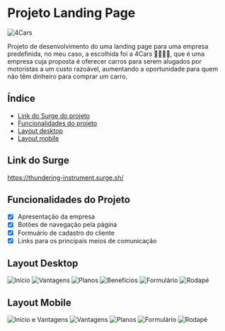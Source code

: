 # Projeto Landing Page
![4Cars](./Empresa-ficticia/4cars.png)

Projeto de desenvolvimento do uma landing page para uma empresa predefinida, no meu caso, a escolhida foi a 4Cars 🚗🚗🚗🚗, que é uma empresa  cuja proposta é oferecer carros para serem alugados por motoristas a um custo razoável, aumentando a oportunidade para quem não têm dinheiro para comprar um carro.

## Índice
- <a href="#link-do-surge">Link do Surge do projeto</a>
- <a href="#funcionalidades-do-projeto">Funcionalidades do projeto</a>
- <a href="#layout-desktop">Layout desktop</a>
- <a href="">Layout mobile</a>

## Link do Surge
https://thundering-instrument.surge.sh/

## Funcionalidades do Projeto
- [X] Apresentação da empresa
- [X] Botões de navegação pela página
- [X] Formuário de cadastro do cliente
- [X] Links para os principais meios de comunicação

## Layout Desktop
![Início](./Design/Primeira%20Section.jpg)
![Vantagens](./Design/Segunda%20Section.jpg)
![Planos](./Design/Terceira%20Section%20-%20Part%2001.jpg)
![Benefícios](./Design/Terceira%20Section%20-%20Part%2002.jpg)
![Formulário](./Design/Quarta%20Section.jpg)
![Rodapé](./Design/Quinta%20Section%20-%20Rodapé.jpg)

## Layout Mobile
![Início e Vantagens](./Responsividade/Site%20Estilizado%20-%20Primeira%20Section.jpg)
![Vantagens](./Responsividade/Site%20Estilizado%20-%20Segunda%20Section.jpg)
![Planos](./Responsividade/Site%20Estilizado%20-%20Terceira%20Section.jpg)
![Formulário](./Responsividade/Site%20Estilizado%20-%20Quarta%20Section.jpg)
![Rodapé](./Responsividade/Site%20Estilizado%20-%20Quinta%20Section%20-%20Rodapé.jpg)